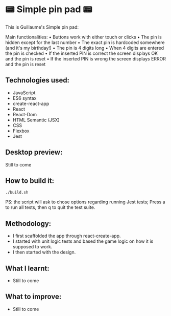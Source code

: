 :pager: Simple pin pad :pager:
===
This is Guillaume's Simple pin pad:

Main functionalities:
• Buttons work with either touch or clicks
• The pin is hidden except for the last number
• The exact pin is hardcoded somewhere (and it's my birthday!)
• The pin is 4 digits long
• When 4 digits are entered the pin is checked
• If the inserted PIN is correct the screen displays OK and the pin is reset
• If the inserted PIN is wrong the screen displays ERROR and the pin is reset

Technologies used:
----
- JavaScript
- ES6 syntax
- create-react-app
- React
- React-Dom
- HTML Semantic (JSX)
- CSS
- Flexbox
- Jest

Desktop preview:
----

Still to come

How to build it:
----
```
./build.sh
```
PS: the script will ask to chose options regarding running Jest tests; Press a to run all tests, then q to quit the test suite.


Methodology:
----
- I first scaffolded the app through react-create-app.
- I started with unit logic tests and based the game logic on how it is supposed to work.
- I then started with the design.

What I learnt:
----
- Still to come

What to improve:
----
- Still to come